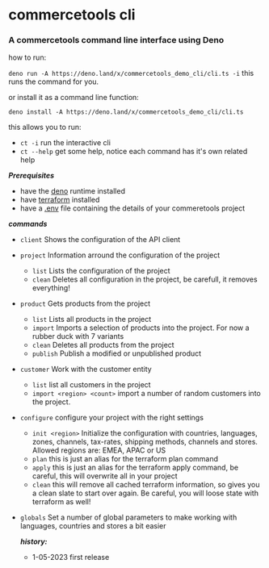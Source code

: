 # commercetools cli

### A commercetools command line interface using Deno

how to run:

`deno run -A https://deno.land/x/commercetools_demo_cli/cli.ts -i` this runs the command for you.

or install it as a command line function:

`deno install -A https://deno.land/x/commercetools_demo_cli/cli.ts`

this allows you to run:

- `ct -i` run the interactive cli
- `ct --help` get some help, notice each command has it's own related help

_**Prerequisites**_

- have the [deno](https://deno.land/manual/getting_started/installation) runtime
  installed
- have [terraform](https://developer.hashicorp.com/terraform/downloads)
  installed
- have a
  [.env](https://docs.commercetools.com/merchant-center/api-clients#create-an-api-client)
  file containing the details of your commeretools project

_**commands**_

- `client` Shows the configuration of the API client
- `project` Information arround the configuration of the project
  - `list` Lists the configuration of the project
  - `clean` Deletes all configuration in the project, be carefull, it removes
    everything!

- `product` Gets products from the project
  - `list` Lists all products in the project
  - `import` Imports a selection of products into the project. For now a rubber
    duck with 7 variants
  - `clean` Deletes all products from the project
  - `publish` Publish a modified or unpublished product
- `customer` Work with the customer entity
  - `list` list all customers in the project
  - `import <region> <count>` import a number of random customers into the
    project.
- `configure` configure your project with the right settings
  - `init <region>` Initialize the configuration with countries, languages,
    zones, channels, tax-rates, shipping methods, channels and stores. Allowed
    regions are: EMEA, APAC or US
  - `plan` this is just an alias for the terraform plan command
  - `apply` this is just an alias for the terraform apply command, be careful,
    this will overwrite all in your project
  - `clean` this will remove all cached terraform information, so gives you a
    clean slate to start over again. Be careful, you will loose state with
    terraform as well!
- `globals` Set a number of global parameters to make working with languages,
  countries and stores a bit easier

  _**history:**_
  - 1-05-2023 first release
